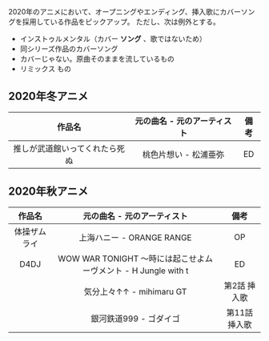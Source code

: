 2020年のアニメにおいて、オープニングやエンディング、挿入歌にカバーソングを採用している作品をピックアップ。
ただし、次は例外とする。

- インストゥルメンタル（カバー **ソング** 、歌ではないため）
- 同シリーズ作品のカバーソング
- カバーじゃない。原曲そのままを流しているもの
- リミックス もの


## 2020年冬アニメ

|作品名|元の曲名 - 元のアーティスト|備考|
|:-:|:-:|:-:|
|推しが武道館いってくれたら死ぬ|桃色片想い - 松浦亜弥|ED|

## 2020年秋アニメ

|作品名|元の曲名 - 元のアーティスト|備考|
|:-:|:-:|:-:|
|体操ザムライ|上海ハニー - ORANGE RANGE|OP|
|D4DJ|WOW WAR TONIGHT 〜時には起こせよムーヴメント - H Jungle with t|ED|
||気分上々↑↑ - mihimaru GT|第2話 挿入歌|
||銀河鉄道999 - ゴダイゴ|第11話 挿入歌|
